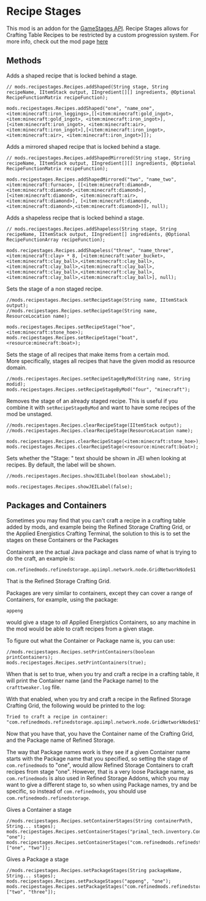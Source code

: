 # Recipe Stages
This mod is an addon for the [GameStages API](https://minecraft.curseforge.com/projects/game-stages). Recipe Stages allows for Crafting Table Recipes to be restricted by a custom progression system. For more info, check out the mod page [here](https://minecraft.curseforge.com/projects/recipe-stages)

## Methods

Adds a shaped recipe that is locked behind a stage.
```zenscript
// mods.recipestages.Recipes.addShaped(String stage, String recipeName, IItemStack output, IIngredient[][] ingredients, @Optional RecipeFunctionMatrix recipeFunction);

mods.recipestages.Recipes.addShaped("one", "name_one", <item:minecraft:iron_leggings>,[[<item:minecraft:gold_ingot>, <item:minecraft:gold_ingot>, <item:minecraft:iron_ingot>],[<item:minecraft:iron_ingot>, <item:minecraft:air>, <item:minecraft:iron_ingot>],[<item:minecraft:iron_ingot>, <item:minecraft:air>, <item:minecraft:iron_ingot>]]);
```

Adds a mirrored shaped recipe that is locked behind a stage.
```zenscript
// mods.recipestages.Recipes.addShapedMirrored(String stage, String recipeName, IItemStack output, IIngredient[][] ingredients, @Optional RecipeFunctionMatrix recipeFunction);

mods.recipestages.Recipes.addShapedMirrored("two", "name_two", <item:minecraft:furnace>, [[<item:minecraft:diamond>, <item:minecraft:diamond>,<item:minecraft:diamond>], [<item:minecraft:diamond>, <item:minecraft:air>, <item:minecraft:diamond>], [<item:minecraft:diamond>,<item:minecraft:diamond>,<item:minecraft:diamond>]], null);
```

Adds a shapeless recipe that is locked behind a stage.
```zenscript
// mods.recipestages.Recipes.addShapeless(String stage, String recipeName, IItemStack output, IIngredient[] ingredients, @Optional RecipeFunctionArray recipeFunction);

mods.recipestages.Recipes.addShapeless("three", "name_three", <item:minecraft:clay> * 8, [<item:minecraft:water_bucket>, <item:minecraft:clay_ball>,<item:minecraft:clay_ball>,<item:minecraft:clay_ball>,<item:minecraft:clay_ball>,<item:minecraft:clay_ball>,<item:minecraft:clay_ball>,<item:minecraft:clay_ball>,<item:minecraft:clay_ball>], null);
```

Sets the stage of a non staged recipe.
```zenscript
//mods.recipestages.Recipes.setRecipeStage(String name, IItemStack output);
//mods.recipestages.Recipes.setRecipeStage(String name, ResourceLocation name);

mods.recipestages.Recipes.setRecipeStage("hoe", <item:minecraft:stone_hoe>);
mods.recipestages.Recipes.setRecipeStage("boat", <resource:minecraft:boat>);
```

Sets the stage of all recipes that make items from a certain mod.  
More specifically, stages all recipes that have the given modid as resource domain.
```zenscript
//mods.recipestages.Recipes.setRecipeStageByMod(String name, String modid);
mods.recipestages.Recipes.setRecipeStageByMod("four", "minecraft");
```

Removes the stage of an already staged recipe. This is useful if you combine it with `setRecipeStageByMod` and want to have some recipes of the mod be unstaged.
```zenscript
//mods.recipestages.Recipes.clearRecipeStage(IItemStack output);
//mods.recipestages.Recipes.clearRecipeStage(ResourceLocation name);

mods.recipestages.Recipes.clearRecipeStage(<item:minecraft:stone_hoe>);
mods.recipestages.Recipes.clearRecipeStage(<resource:minecraft:boat>);
```

Sets whether the "Stage: <stage>" text should be shown in JEI when looking at recipes. By default, the label will be shown.
```zenscript
//mods.recipestages.Recipes.showJEILabel(boolean showLabel);

mods.recipestages.Recipes.showJEILabel(false);
```


## Packages and Containers

Sometimes you may find that you can't craft a recipe in a crafting table added by mods, and example being the Refined Storage Crafting Grid, or the Applied Energistics Crafting Terminal, the solution to this is to set the stages on these Containers or the Packages

Containers are the actual Java package and class name of what is trying to do the craft, an example is:
```
com.refinedmods.refinedstorage.apiimpl.network.node.GridNetworkNode$1
```
That is the Refined Storage Crafting Grid.

Packages are very similar to containers, except they can cover a range of Containers, for example, using the package:
```
appeng
```
would give a stage to *all* Applied Energistics Containers, so any machine in the mod would be able to craft recipes from a given stage.

To figure out what the Container or Package name is, you can use:
```zenscript
//mods.recipestages.Recipes.setPrintContainers(boolean printContainers);
mods.recipestages.Recipes.setPrintContainers(true);
```

When that is set to true, when you try and craft a recipe in a crafting table, it will print the Container name (and the Package name) to the `crafttweaker.log` file.

With that enabled, when you try and craft a recipe in the Refined Storage Crafting Grid, the following would be printed to the log:
```
Tried to craft a recipe in container: "com.refinedmods.refinedstorage.apiimpl.network.node.GridNetworkNode$1"
```

Now that you have that, you have the Container name of the Crafting Grid, and the Package name of Refined Storage.

The way that Package names work is they see if a given Container name starts with the Package name that you specified, so setting the stage of `com.refinedmods` to "one", would allow Refined Storage Containers to craft recipes from stage "one". However, that is a very loose Package name, as `com.refinedmods` is also used in Refined Storage Addons, which you may want to give a different stage to, so when using Package names, try and be specific, so instead of `com.refinedmods`, you should use `com.refinedmods.refinedstorage`.

Gives a Container a stage
```zenscript
//mods.recipestages.Recipes.setContainerStages(String containerPath, String... stages);
mods.recipestages.Recipes.setContainerStages("primal_tech.inventory.ContainerWorkStump", "one");
mods.recipestages.Recipes.setContainerStages("com.refinedmods.refinedstorage.apiimpl.network.node.GridNetworkNode$1", ["one", "two"]);
```

Gives a Package a stage
```zenscript
//mods.recipestages.Recipes.setPackageStages(String packageName, String... stages);
mods.recipestages.Recipes.setPackageStages("appeng", "one");
mods.recipestages.Recipes.setPackageStages("com.refinedmods.refinedstorage", ["two", "three"]);
```